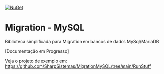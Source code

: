 [![NuGet](https://buildstats.info/nuget/Sharp.MySQL.Migrations)](https://www.nuget.org/packages/Sharp.MySQL.Migrations)


# Migration - MySQL

Biblioteca simplificada para Migration em bancos de dados MySql/MariaDB

[Documentação em Progresso]

Veja o projeto de exemplo em: https://github.com/SharpSistemas/MigrationMySQL/tree/main/RunStuff
